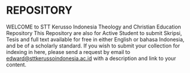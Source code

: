 # REPOSITORY
WELCOME to STT Kerusso Indonesia Theology and Christian Education Repository
This Repository are also for Active Student to submit Skripsi, Tesis and full text available for free in either English or bahasa Indonesia, and be of a scholarly standard. If you wish to submit your collection for indexing in here, please send a request by email to edward@sttkerussoindonesia.ac.id with a description and link to your content.  
